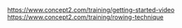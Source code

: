 https://www.concept2.com/training/getting-started-video
https://www.concept2.com/training/rowing-technique

